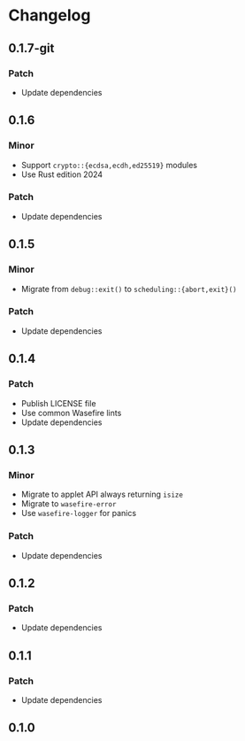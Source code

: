 # Changelog

## 0.1.7-git

### Patch

- Update dependencies

## 0.1.6

### Minor

- Support `crypto::{ecdsa,ecdh,ed25519}` modules
- Use Rust edition 2024

### Patch

- Update dependencies

## 0.1.5

### Minor

- Migrate from `debug::exit()` to `scheduling::{abort,exit}()`

### Patch

- Update dependencies

## 0.1.4

### Patch

- Publish LICENSE file
- Use common Wasefire lints
- Update dependencies

## 0.1.3

### Minor

- Migrate to applet API always returning `isize`
- Migrate to `wasefire-error`
- Use `wasefire-logger` for panics

### Patch

- Update dependencies

## 0.1.2

### Patch

- Update dependencies

## 0.1.1

### Patch

- Update dependencies

## 0.1.0

<!-- Increment to skip CHANGELOG.md test: 0 -->
